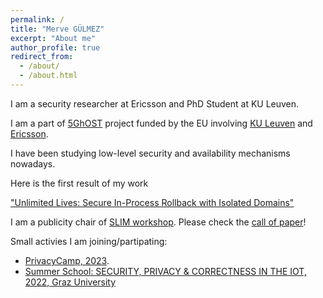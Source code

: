 ```yaml
---
permalink: /
title: "Merve GÜLMEZ"
excerpt: "About me"
author_profile: true
redirect_from: 
  - /about/
  - /about.html
---
```









I am a security researcher at Ericsson and PhD Student at KU Leuven. 

I am a part of [5GhOST](https://5ghosts.eu/) project funded by the EU involving [KU Leuven](https://www.kuleuven.be/kuleuven/) and [Ericsson](https://www.ericsson.com/en). 

I have been studying low-level security and availability mechanisms nowadays. 

Here is the first result of my work

["Unlimited Lives: Secure In-Process Rollback with Isolated Domains"](https://arxiv.org/pdf/2205.03205.pdf)

I am a publicity chair of [SLIM workshop](https://silm-workshop.github.io/). Please check the [call of paper](https://silm-workshop.github.io/cfp/)! 

Small activies I am joining/partipating: 

* [PrivacyCamp, 2023](https://privacycamp.eu/workshop-the-climate-crisis-is-a-key-digital-rights-issue/).
* [Summer School: SECURITY, PRIVACY & CORRECTNESS IN THE IOT, 2022, Graz University](https://securityweek.at/2022/)





